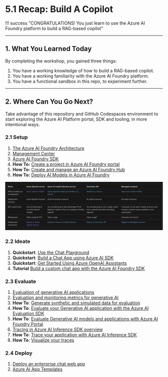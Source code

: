# 5.1 Recap: Build A Copilot 

!!! success "CONGRATULATIONS! You just learn to use the Azure AI Foundry platform to build a RAG-based copilot"

--- 

## 1. What You Learned Today

By completing the workshop, you gained three things:

1. You have a working knowledge of how to build a RAG-based copilot.
1. You have a working familiarity with the Azure AI Foundry platform.
1. You have a functional sandbox in this repo, to experiment further.

---

## 2. Where Can You Go Next?

Take advantage of this repository and GitHub Codespaces environment to start exploring the Azure AI Platform portal, SDK and tooling, in more intentional ways.

### 2.1 Setup

1. [The Azure AI Foundry Architecture](https://learn.microsoft.com/en-us/azure/ai-studio/concepts/architecture)
1. [Management Center](https://learn.microsoft.com/en-us/azure/ai-studio/concepts/management-center)
1. [Azure AI Foundry SDK](https://learn.microsoft.com/en-us/azure/ai-studio/how-to/develop/sdk-overview?tabs=sync&pivots=programming-language-python)
1. **How To:** [Create a project in Azure AI Foundry portal](https://learn.microsoft.com/en-us/azure/ai-studio/how-to/create-projects?tabs=ai-studio)
1. **How To:** [Create and manage an Azure AI Foundry Hub](https://learn.microsoft.com/en-us/azure/ai-studio/how-to/create-azure-ai-resource?tabs=portal)
1. **How To:** [Deploy AI Models in Azure AI Foundry](https://learn.microsoft.com/en-us/azure/ai-studio/concepts/deployments-overview)

![](./../img/deployment-options.png)


### 2.2 Ideate

1. **Quickstart**: [Use the Chat Playground](https://learn.microsoft.com/en-us/azure/ai-studio/quickstarts/get-started-playground)
1. **Quickstart**: [Build a Chat App using Azure AI SDK](https://learn.microsoft.com/en-us/azure/ai-studio/quickstarts/get-started-code)
1. **Quickstart**: [Get Started Using Azure OpenAI Assistants](https://learn.microsoft.com/en-us/azure/ai-services/openai/assistants-quickstart?context=/azure/ai-studio/context/context)
1. **Tutorial** [Build a custom chat app with the Azure AI Foundry SDK](https://learn.microsoft.com/en-us/azure/ai-studio/tutorials/copilot-sdk-create-resources?tabs=macos)

### 2.3 Evaluate

1. [Evaluation of generative AI applications](https://learn.microsoft.com/en-us/azure/ai-studio/concepts/evaluation-approach-gen-ai)
1. [Evaluation and monitoring metrics for generative AI](https://learn.microsoft.com/en-us/azure/ai-studio/concepts/evaluation-metrics-built-in?tabs=warning)
1. **How To**: [Generate synthetic and simulated data for evaluation](https://learn.microsoft.com/en-us/azure/ai-studio/how-to/develop/simulator-interaction-data)
1. **How To**: [Evaluate your Generative AI application with the Azure AI Evaluation SDK](https://learn.microsoft.com/en-us/azure/ai-studio/how-to/develop/evaluate-sdk)
1. **How To**: [Evaluate Generative AI models and applications with Azure AI Foundry Portal](https://learn.microsoft.com/en-us/azure/ai-studio/how-to/evaluate-generative-ai-app)
1. [Tracing in Azure AI Inference SDK overview](https://learn.microsoft.com/en-us/azure/ai-studio/concepts/trace)
1. **How To**: [Trace your application with Azure AI Inference SDK](https://learn.microsoft.com/en-us/azure/ai-studio/how-to/develop/trace-local-sdk?tabs=python)
1. **How To**: [Visualize your traces](https://learn.microsoft.com/en-us/azure/ai-studio/how-to/develop/visualize-traces)


### 2.4 Deploy

1. [Deploy an enterprise chat web app](https://learn.microsoft.com/en-us/azure/ai-studio/tutorials/deploy-chat-web-app)
1. [Azure AI App Templates](https://aka.ms/ai-apps)